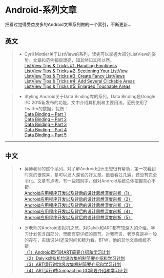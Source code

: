 # Android-系列文章

把看过觉得受益良多的Android文章系列做的一个索引，不断更新...

## 英文
>* Cyril Mottier关于ListView的系列，读完可以掌握大部分ListView的姿势。文章和范例都很漂亮，知其然知其所以然。  
[ListView Tips & Tricks #1: Handling Emptiness](http://www.cyrilmottier.com/2011/06/20/listview-tips-tricks-1-handle-emptiness/)  
[ListView Tips & Tricks #2: Sectioning Your ListView](http://www.cyrilmottier.com/2011/07/05/listview-tips-tricks-2-section-your-listview/)  
[ListView Tips & Tricks #3: Create Fancy ListViews](http://www.cyrilmottier.com/2011/08/08/listview-tips-tricks-3-create-fancy-listviews/)  
[ListView Tips & Tricks #4: Add Several Clickable Areas](http://www.cyrilmottier.com/2011/11/23/listview-tips-tricks-4-add-several-clickable-areas/)  
[ListView Tips & Tricks #5: Enlarged Touchable Areas](http://www.cyrilmottier.com/2012/02/16/listview-tips-tricks-5-enlarged-touchable-areas/)

>* Styling Android关于Data Binding库的系列，Data Binding是Google I/O 2015新发布的功能，文中介绍其机制和主要用法。范例使用了Twitter的数据，忧伤！  
[Data Binding – Part 1](https://blog.stylingandroid.com/data-binding-part-1)  
[Data Binding – Part 2](https://blog.stylingandroid.com/data-binding-part-2)  
[Data Binding – Part 3](https://blog.stylingandroid.com/data-binding-part-3)  
[Data Binding – Part 4](https://blog.stylingandroid.com/data-binding-part-4)  
[Data Binding – Part 5](https://blog.stylingandroid.com/data-binding-part-5)  


---  
## 中文


>* 吴赫老师的这个系列，对了解Android设计思想很有帮助，第一次看到时真的很惊喜，是可以发人深省的好文章。跪着看过几遍，还没有完全消化。文章有点老，有一些错别字，但对Android系统总体把握真心不错。  
[Android应用程序开发以及背后的设计思想深度剖析（1）](http://blog.csdn.net/21cnbao/article/details/7835255)  
[Android应用程序开发以及背后的设计思想深度剖析（2）](http://blog.csdn.net/21cnbao/article/details/7917652)  
[Android应用程序开发以及背后的设计思想深度剖析（3）](http://blog.csdn.net/21cnbao/article/details/7980633)  
[Android应用程序开发以及背后的设计思想深度剖析（4）](http://blog.csdn.net/21cnbao/article/details/8018768)  
[Android应用程序开发以及背后的设计思想深度剖析（5）](http://blog.csdn.net/21cnbao/article/details/8068896)  

>* 罗老师的Android虚拟机之旅，对Dalvik和ART都有较深入的介绍。学习计划包含四部分，里面有更详细的章节。对我而言，老罗真是神一般的存在，实话说(4)还没时间和精力看。BTW，他的其他文章统统不错。  
[（1）Android运行时ART简要介绍和学习计划](http://blog.csdn.net/luoshengyang/article/details/39256813)  
[（2）Dalvik虚拟机垃圾收集机制简要介绍和学习计划](http://blog.csdn.net/luoshengyang/article/details/41338251)  
[（3）ART运行时垃圾收集机制简要介绍和学习计划](http://blog.csdn.net/luoshengyang/article/details/42072975)  
[（4）ART运行时Compacting GC简要介绍和学习计划](http://blog.csdn.net/luoshengyang/article/details/44513977)  
